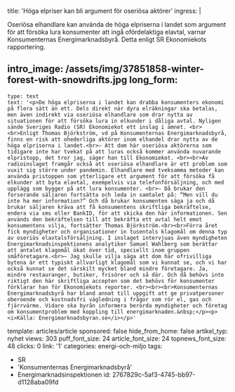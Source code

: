 title: 'Höga elpriser kan bli argument för oseriösa aktörer'
ingress: |
  <p>Oseriösa elhandlare kan använda de höga elpriserna i landet som argument för att försöka lura konsumenter att ingå ofördelaktiga elavtal, varnar Konsumenternas Energimarknadsbyrå. Detta enligt SR Ekonomiekots rapportering.
  </p>
  
intro_image: /assets/img/37851858-winter-forest-with-snowdrifts.jpg
long_form:
  -
    type: text
    text: '<p>De höga elpriserna i landet kan drabba konsumenters ekonomi på flera sätt än ett. Dels direkt när dyra elräkningar ska betalas, men även indirekt via oseriösa elhandlare som drar nytta av situationen för att försöka lura in elkunder i dåliga avtal. Nyligen sände Sveriges Radio (SR) Ekonomiekot ett inslag i ämnet. <br><br>Enligt Thomas Björkström, vd på Konsumenternas Energimarknadsbyrå, finns en risk att ohederliga aktörer inom elhandel drar nytta av de höga elpriserna i landet.<br>– Att dom här oseriösa aktörerna som tidigare inte har tvekat på att luras också kommer använda nuvarande elpristopp, det tror jag, säger han till Ekonomiekot. <br><br>Av radioinslaget framgår också att oseriösa elhandlare är ett problem som vuxit sig större under pandemin. Elhandlare med tveksamma metoder kan använda pristoppen som ytterligare ett argument för att försöka få elkunder att byta elavtal, exempelvis via telefonförsäljning, och med upplägg som bygger på att lura konsumenter. <br>– Då brukar den forserande säljaren fortsätta och leda in samtalet på: “Men vill du inte ha mer information?” Och då brukar konsumenten säga ja och då brukar säljaren kräva att få konsumentens skriftliga bekräftelse, endera via sms eller BankID, för att skicka den här informationen. Sen används den bekräftelsen till att bekräfta ett avtal helt emot konsumentens vilja, fortsätter Thomas Björkström.<br><br>Förra året fick myndigheter och organisationer in tusentals klagomål om denna typ av oseriös elavtalsförsäljning. I inslaget intervjuas även myndigheten Energimarknadsinspektionens analytiker Samuel Wahlberg som berättar att antalet klagomål ökat över tid, speciellt inom gruppen småföretagare.<br>– Jag skulle vilja säga att dom här ofrivilliga bytena är ett typiskt allvarligt klagomål som vi kunnat se, och vi har också kunnat se det särskilt mycket bland mindre företagare. Ja, mindre restauranger, butiker, frisörer och så där. Och då behövs inte riktigt den här skriftliga accepten som det behövs för konsumenter förklarar han för Ekonomiekots reporter. <br><br><br>Konsumenternas Energimarknadsbyrå har bland annat till uppgift att ge privatpersoner oberoende och kostnadsfri vägledning i frågor som rör el, gas och fjärrvärme. Vidare ska byrån informera berörda myndigheter och företag om konsumentproblem med koppling till energimarknaden.&nbsp;</p><p><i>Källa: Energimarknadsbyran.se</i></p>'
template: articles/article
sponsored: false
hide_from_home: false
artikel_typ: nyhet
views: 303
puff_font_size: 24
article_font_size: 24
topnews_font_size: 48
clicks: 0
link: '1'
categories: energi-och-miljo
tags:
  - SR
  - 'Konsumenternas Energimarknadsbyrå'
  - Energimarknadsinspektionen
id: 2767829c-5af3-4745-bb97-d1128aba09fd
